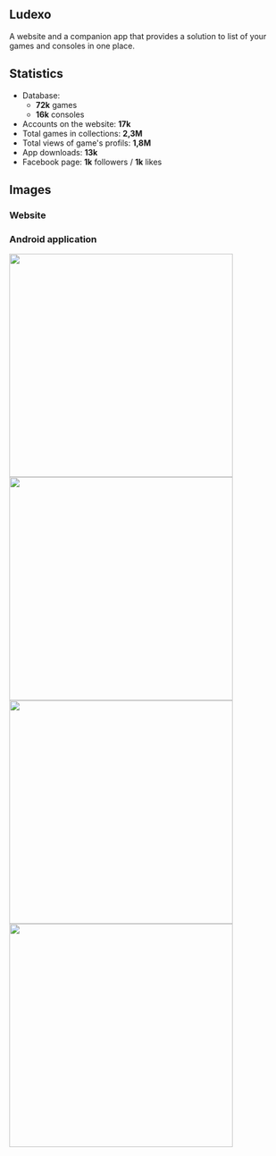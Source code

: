## Ludexo

A website and a companion app that provides a solution to list of your games and consoles in one place.

## Statistics
- Database:
  - __72k__ games
  - __16k__ consoles
- Accounts on the website: __17k__
- Total games in collections: __2,3M__
- Total views of game's profils: __1,8M__
- App downloads: __13k__
- Facebook page: __1k__ followers / __1k__ likes

## Images

### Website


### Android application

<img src="https://github.com/thomaspoulainconsulting/Ludexo/assets/423951/b9aed71b-f618-4845-87b3-ba1da428a281" width="400">

<img src="https://github.com/thomaspoulainconsulting/Ludexo/assets/423951/247917a6-22ca-4587-88c1-26b9d565a872" width="400">

<img src="https://github.com/thomaspoulainconsulting/Ludexo/assets/423951/e9b6b45d-d827-4a13-9af9-91421f4663f7" width="400">

<img src="https://github.com/thomaspoulainconsulting/Ludexo/assets/423951/db8e5c3a-b927-4b66-8d55-1a2c643b3536" width="400">
